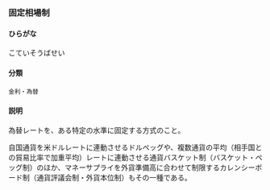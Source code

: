 <div style="display:none;">

## [あ行](securities-terms?id=あ行)
## [か行](securities-terms?id=か行)

</div>

### 固定相場制

#### ひらがな

こていそうばせい

#### 分類

`金利・為替`

#### 説明

為替レートを、ある特定の水準に固定する方式のこと。 
 
自国通貨を米ドルレートに連動させるドルペッグや、複数通貨の平均（相手国との貿易比率で加重平均）レートに連動させる通貨バスケット制（バスケット・ペッグ制）のほか、マネーサプライを外貨準備高に合わせて制限するカレンシーボード制（通貨評議会制・外貨本位制）もその一種である。

<div style="display:none;">

## [さ行](securities-terms?id=さ行)
## [た行](securities-terms?id=た行)
## [な行](securities-terms?id=な行)
## [は行](securities-terms?id=は行)
## [ま行](securities-terms?id=ま行)
## [や行](securities-terms?id=や行)
## [ら行](securities-terms?id=ら行)
## [わ行](securities-terms?id=わ行)
## [英数字・記号](securities-terms?id=英数字・記号)

</div>

